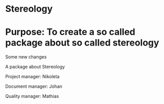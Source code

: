 # Stereology


Purpose: To create a so called package about so called stereology
=======

Some new changes



A package about Stereology

Project manager: Nikoleta

Document manager: Johan

Quality manager: Mathias


